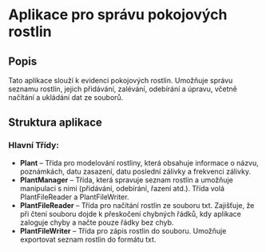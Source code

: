# Aplikace pro správu pokojových rostlin

## Popis
Tato aplikace slouží k evidenci pokojových rostlin. Umožňuje správu seznamu rostlin, jejich přidávání, zalévání, odebírání a úpravu, včetně načítání a ukládání dat ze souborů.

## Struktura aplikace

### Hlavní Třídy:
- **Plant** – Třída pro modelování rostliny, která obsahuje informace o názvu, poznámkách, datu zasazení, datu poslední zálivky a frekvenci zálivky.
- **PlantManager** – Třída, která spravuje seznam rostlin a umožňuje manipulaci s nimi (přidávání, odebírání, řazení atd.). Třída volá PlantFileReader a PlantFileWriter.
- **PlantFileReader** – Třída pro načítání rostlin ze souboru txt. Zajišťuje, že při čtení souboru dojde k přeskočení chybných řádků, kdy aplikace zaloguje chyby a načte pouze řádky bez chyb.
- **PlantFileWriter** – Třída pro zápis rostlin do souboru. Umožňuje exportovat seznam rostlin do formátu txt.
